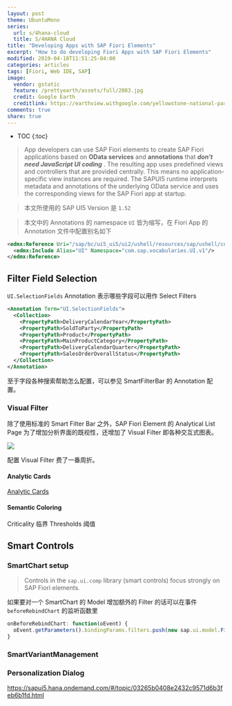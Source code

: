 ```yaml
---
layout: post
theme: UbuntuMono
series: 
  url: s/4hana-cloud
  title: S/4HANA Cloud
title: "Developing Apps with SAP Fiori Elements"
excerpt: "How to do developing Fiori Apps with SAP Fiori Elements"
modified: 2019-04-18T11:51:25-04:00
categories: articles
tags: [Fiori, Web IDE, SAP]
image:
  vendor: gstatic
  feature: /prettyearth/assets/full/2083.jpg
  credit: Google Earth
  creditlink: https://earthview.withgoogle.com/yellowstone-national-park-united-states-2083
comments: true
share: true
---
```


* TOC
{:toc}

> App developers can use SAP Fiori elements to create SAP Fiori applications based on **OData services** and **annotations** that _**don't need JavaScript UI coding**_ . The resulting app uses predefined views and controllers that are provided centrally. This means no application-specific view instances are required. The SAPUI5 runtime interprets metadata and annotations of the underlying OData service and uses the corresponding views for the SAP Fiori app at startup.

> 本文所使用的 SAP UI5 Version 是 `1.52`

> 本文中的 Annotations 的 namespace `UI` 皆为缩写，在 Fiori App 的 Annotation 文件中配置别名如下
```xml
<edmx:Reference Uri="/sap/bc/ui5_ui5/ui2/ushell/resources/sap/ushell/components/factsheet/vocabularies/UI.xml">
  <edmx:Include Alias="UI" Namespace="com.sap.vocabularies.UI.v1"/>
</edmx:Reference>
```

## Filter Field Selection

`UI.SelectionFields` Annotation 表示哪些字段可以用作 Select Filters

```xml
<Annotation Term="UI.SelectionFields">
  <Collection>
    <PropertyPath>DeliveryCalendarYear</PropertyPath>
    <PropertyPath>SoldToParty</PropertyPath>
    <PropertyPath>Product</PropertyPath>
    <PropertyPath>MainProductCategory</PropertyPath>
    <PropertyPath>DeliveryCalendarQuarter</PropertyPath>
    <PropertyPath>SalesOrderOverallStatus</PropertyPath>
  </Collection>
</Annotation>
```

至于字段各种搜索帮助怎么配置，可以参见 SmartFilterBar 的 Annotation 配置。

### Visual Filter

除了使用标准的 Smart Filter Bar 之外，SAP Fiori Element 的 Analytical List Page 为了增加分析界面的既视性，还增加了 Visual Filter 即各种交互式图表。

![](https://experience.sap.com/fiori-design-web/wp-content/uploads/sites/5/2018/03/Visual-Filter-Bar-Expanded-2-1100x210-1100x210.png)

配置 Visual Filter 费了一番周折。

#### Analytic Cards

[Analytic Cards](https://sapui5.hana.ondemand.com/1.52.13/#/topic/d7b0b420eccf4d50bfd1b8a75e7a0fed)

#### Semantic Coloring

Criticality 临界
Thresholds 阈值

## Smart Controls

### SmartChart setup

> Controls in the `sap.ui.comp` library (smart controls) focus strongly on SAP Fiori elements.

如果要对一个 SmartChart 的 Model 增加额外的 Filter 的话可以在事件 `beforeRebindChart` 的监听函数里

```javascript
onBeforeRebindChart: function(oEvent) {
  oEvent.getParameters().bindingParams.filters.push(new sap.ui.model.Filter("SoldToParty", sap.ui.model.FilterOperator.EQ, "100000005"));
}
```

### SmartVariantManagement

### Personalization Dialog


https://sapui5.hana.ondemand.com/#/topic/03265b0408e2432c9571d6b3feb6b1fd.html
